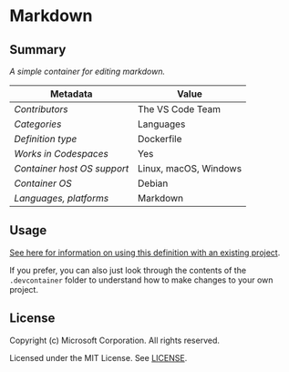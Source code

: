 # Markdown

## Summary

_A simple container for editing markdown._

| Metadata                    | Value                 |
| --------------------------- | --------------------- |
| _Contributors_              | The VS Code Team      |
| _Categories_                | Languages             |
| _Definition type_           | Dockerfile            |
| _Works in Codespaces_       | Yes                   |
| _Container host OS support_ | Linux, macOS, Windows |
| _Container OS_              | Debian                |
| _Languages, platforms_      | Markdown              |

## Usage

[See here for information on using this definition with an existing project](https://aka.ms/vscode-remote/containers/getting-started/open).

If you prefer, you can also just look through the contents of the
`.devcontainer` folder to understand how to make changes to your own project.

## License

Copyright (c) Microsoft Corporation. All rights reserved.

Licensed under the MIT License. See
[LICENSE](https://github.com/microsoft/vscode-dev-containers/blob/main/LICENSE).
